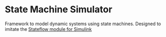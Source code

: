 # State Machine Simulator

Framework to model dynamic systems using state machines. Designed to imitate the [Stateflow module for Simulink](https://www.mathworks.com/products/stateflow.html)